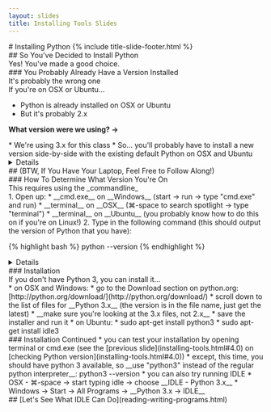 ```yaml
---
layout: slides
title: Installing Tools Slides
---
```

<section markdown="block" class="title-slide">
# Installing Python
{% include title-slide-footer.html %}
</section>

<section markdown="block">
## So You've Decided to Install Python 
<aside>Yes!  You've made a good choice.</aside>
</section>

<section markdown="block">
### You Probably Already Have a Version Installed
<aside>It's probably the wrong one</aside>
If you're on OSX or Ubuntu...

* Python is already installed on OSX or Ubuntu
* But it's probably 2.x

__What version were we using? &rarr;__

<div class="incremental" markdown="block">
* We're using 3.x for this class
* So... you'll probably have to install a new version side-by-side with the existing default Python on OSX and Ubuntu
</div>
<details>
QUESTION - What version are we using in class?
</details>
</section>

<section markdown="block">
## (BTW, If You Have Your Laptop, Feel Free to Follow Along!)
</section>

<section markdown="block">
### How To Determine What Version You're On
<aside markdown="block">
This requires using the _commandline_
</aside>
1. Open up:
	* __cmd.exe__ on __Windows__ (start &rarr; run &rarr; type "cmd.exe" and run)
	* __terminal__ on __OSX__ (&#8984;-space to search spotlight &rarr; type "terminal")
	* __terminal__ on __Ubuntu__ (you probably know how to do this on if you're on Linux!)
2. Type in the following command (this should output the version of Python that you have):

{% highlight bash %}
python --version
{% endhighlight %}

<details>
DEMO - starting terminal
DEMO - show Python version
</details>
</section>

<section markdown="block">
### Installation
<aside>If you don't have Python 3, you can install it...</aside>
* on OSX and Windows:
	* go to the Download section on python.org: [http://python.org/download/](http://python.org/download/)
	* scroll down to the list of files for __Python 3.x__  (the version is in the file name, just get the latest)
	* __make sure you're looking at the 3.x files, not 2.x__
	* save the installer and run it
* on Ubuntu:
	* sudo apt-get install python3
	* sudo apt-get install idle3
</section>

<section markdown="block">
### Installation Continued
* you can test your installation by opening terminal or cmd.exe (see the [previous slide](installing-tools.html#4.0) on [checking Python version](installing-tools.html#4.0))
* except, this time, you should have python 3 available, so __use "python3" instead of the regular python interpreter__: python3 --version
* you can also try running IDLE
	* OSX - &#8984;-space &rarr; start typing idle &rarr; choose __IDLE - Python 3.x__
	* Windows &rarr; Start &rarr; All Programs &rarr; __Python 3.x &rarr; IDLE__
</section>

<section markdown="block">
## [Let's See What IDLE Can Do](reading-writing-programs.html)
</section>
